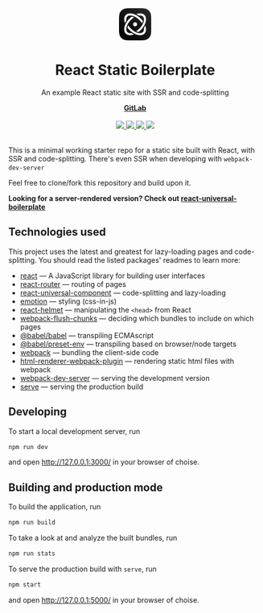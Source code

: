 <div align="center">
  <img src="static/favicon_192.png" alt="React Static Boilerplate" width="64" height="64">
  <h1 align="center">React Static Boilerplate</h1>
  <p>An example React static site with SSR and code-splitting</p>
  <a href="https://gitlab.com/iiroj/react-static-boilerplate"><strong>GitLab</strong></a>
  <br/>
  <br/>
  <a href="https://gitlab.com/iiroj/react-static-boilerplate">
    <img src="https://img.shields.io/github/package-json/v/iiroj/react-static-boilerplate.svg?style=flat-square">
  </a>
  <a href="https://gitlab.com/iiroj/react-static-boilerplate">
    <img src="https://img.shields.io/github/languages/code-size/iiroj/react-static-boilerplate.svg?style=flat-square">
  </a>
  <a href="https://gitlab.com/iiroj/react-static-boilerplate/blob/master/package.json">
    <img src="https://img.shields.io/david/iiroj/react-static-boilerplate.svg?style=flat-square">
  </a>
  <a href="https://gitlab.com/iiroj/react-static-boilerplate/blob/master/package.json">
    <img src="https://img.shields.io/david/dev/iiroj/react-static-boilerplate.svg?style=flat-square">
  </a>
  <br/>
  <br/>
</div>

This is a minimal working starter repo for a static site built with React, with SSR and code-splitting. There's even SSR when developing with `webpack-dev-server`

Feel free to clone/fork this repository and build upon it.

**Looking for a server-rendered version? Check out [react-universal-boilerplate](https://gitlab.com/iiroj/react-universal-boilerplate)**

## Technologies used

This project uses the latest and greatest for lazy-loading pages and code-splitting. You should read the listed packages' readmes to learn more:

* [react](https://github.com/facebook/react) — A JavaScript library for building user interfaces
* [react-router](https://github.com/ReactTraining/react-router) — routing of pages
* [react-universal-component](https://github.com/faceyspacey/react-universal-component) — code-splitting and lazy-loading
* [emotion](https://github.com/emotion-js/emotion) — styling (css-in-js)
* [react-helmet](https://github.com/nfl/react-helmet) — manipulating the `<head>` from React
* [webpack-flush-chunks](https://github.com/faceyspacey/webpack-flush-chunks) — deciding which bundles to include on which pages
* [@babel/babel](https://github.com/babel/babel) — transpiling ECMAscript
* [@babel/preset-env](https://github.com/babel/babel/tree/master/packages/babel-preset-env) — transpiling based on browser/node targets
* [webpack](https://github.com/webpack/webpack) — bundling the client-side code
* [html-renderer-webpack-plugin](https://gitlab.com/iiroj/html-renderer-webpack-plugin) — rendering static html files with webpack
* [webpack-dev-server](https://github.com/webpack/webpack-dev-server) — serving the development version
* [serve](https://github.com/zeit/serve) — serving the production build

## Developing

To start a local development server, run

```bash
npm run dev
```

and open http://127.0.0.1:3000/ in your browser of choise.

## Building and production mode

To build the application, run

```bash
npm run build
```

To take a look at and analyze the built bundles, run

```bash
npm run stats
```

To serve the production build with `serve`, run

```bash
npm start
```

and open http://127.0.0.1:5000/ in your browser of choise.
